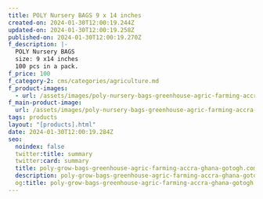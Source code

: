 ```yaml
---
title: POLY Nursery BAGS 9 x 14 inches
created-on: 2024-01-30T12:00:19.244Z
updated-on: 2024-01-30T12:00:19.258Z
published-on: 2024-01-30T12:00:19.270Z
f_description: |-
  POLY Nursery BAGS
  size: 9 x14 inches 
  100 pcs in a pack.
f_price: 100
f_category-2: cms/categories/agriculture.md
f_product-images:
  - url: /assets/images/poly-nursery-bags-greenhouse-agric-farming-accra-ghana-gotogh.com-.webp
f_main-product-image:
  url: /assets/images/poly-nursery-bags-greenhouse-agric-farming-accra-ghana-gotogh.com-.webp
tags: products
layout: "[products].html"
date: 2024-01-30T12:00:19.284Z
seo:
  noindex: false
  twitter:title: summary
  twitter:card: summary
  title: poly-grow-bags-greenhouse-agric-farming-accra-ghana-gotogh.com-
  description: poly-grow-bags-greenhouse-agric-farming-accra-ghana-gotogh.com-
  og:title: poly-grow-bags-greenhouse-agric-farming-accra-ghana-gotogh.com-
---
```


